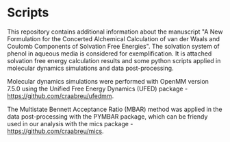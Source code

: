 # Scripts

This repository contains additional information about the manuscript "A New Formulation for the Concerted Alchemical Calculation of van der Waals and Coulomb Components of Solvation Free Energies". The solvation system of phenol in aqueous media is considered for exemplification.
It is attached solvation free energy calculation results and some python scripts applied in molecular dynamics simulations and data post-processing.

Molecular dynamics simulations were performed with OpenMM version 7.5.0 using the Unified Free Energy Dynamics (UFED) package - https://github.com/craabreu/ufedmm.

The Multistate Bennett Acceptance Ratio (MBAR) method was applied in the data post-processing with the PYMBAR package, which can be friendy used in our analysis with the mics package - https://github.com/craabreu/mics.

